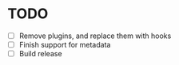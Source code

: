 # TODO

  - [ ] Remove plugins, and replace them with hooks
  - [ ] Finish support for metadata
  - [ ] Build release
